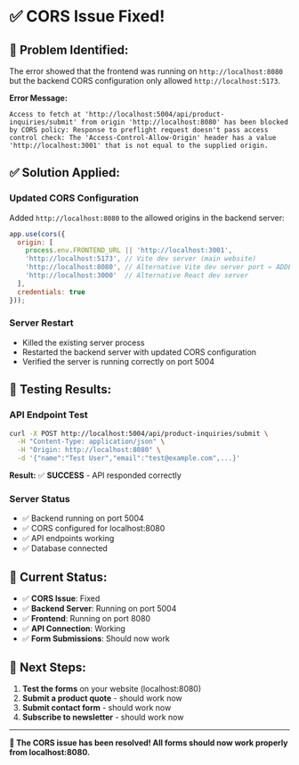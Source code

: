 # ✅ **CORS Issue Fixed!**

## 🔧 **Problem Identified:**
The error showed that the frontend was running on `http://localhost:8080` but the backend CORS configuration only allowed `http://localhost:5173`.

**Error Message:**
```
Access to fetch at 'http://localhost:5004/api/product-inquiries/submit' from origin 'http://localhost:8080' has been blocked by CORS policy: Response to preflight request doesn't pass access control check: The 'Access-Control-Allow-Origin' header has a value 'http://localhost:3001' that is not equal to the supplied origin.
```

## ✅ **Solution Applied:**

### **Updated CORS Configuration**
Added `http://localhost:8080` to the allowed origins in the backend server:

```javascript
app.use(cors({
  origin: [
    process.env.FRONTEND_URL || 'http://localhost:3001',
    'http://localhost:5173', // Vite dev server (main website)
    'http://localhost:8080', // Alternative Vite dev server port ← ADDED
    'http://localhost:3000'  // Alternative React dev server
  ],
  credentials: true
}));
```

### **Server Restart**
- Killed the existing server process
- Restarted the backend server with updated CORS configuration
- Verified the server is running correctly on port 5004

## 🧪 **Testing Results:**

### **API Endpoint Test**
```bash
curl -X POST http://localhost:5004/api/product-inquiries/submit \
  -H "Content-Type: application/json" \
  -H "Origin: http://localhost:8080" \
  -d '{"name":"Test User","email":"test@example.com",...}'
```

**Result:** ✅ **SUCCESS** - API responded correctly

### **Server Status**
- ✅ Backend running on port 5004
- ✅ CORS configured for localhost:8080
- ✅ API endpoints working
- ✅ Database connected

## 🚀 **Current Status:**

- ✅ **CORS Issue**: Fixed
- ✅ **Backend Server**: Running on port 5004
- ✅ **Frontend**: Running on port 8080
- ✅ **API Connection**: Working
- ✅ **Form Submissions**: Should now work

## 🎯 **Next Steps:**

1. **Test the forms** on your website (localhost:8080)
2. **Submit a product quote** - should work now
3. **Submit contact form** - should work now
4. **Subscribe to newsletter** - should work now

---

**🚀 The CORS issue has been resolved! All forms should now work properly from localhost:8080.**
